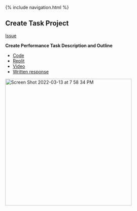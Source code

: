 {% include navigation.html %}
## Create Task Project

[Issue](https://github.com/sanvi1855544/p3-avatar/issues/42)

**Create Performance Task Description and Outline**

- [Code](https://github.com/yolandayangg/n224p4-beans/commit/d4c21ea3e9ef648b82f9b432d492bfaf0d00813f)
- [Replit](https://replit.com/@shrutiapcsp/createTask#main.py)
- [Video](https://youtu.be/mDN8ETYVPdE)
- [Written response](https://github.com/yolandayangg/n224p4-beans/wiki/Shruti-Create-Task-Write-up)


<img width="398" alt="Screen Shot 2022-03-13 at 7 58 34 PM" src="https://user-images.githubusercontent.com/89219587/158097434-3e93c98e-e16e-4576-989b-29714612d14a.png">

